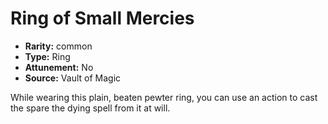 
# Ring of Small Mercies

* **Rarity:** common
* **Type:** Ring
* **Attunement:** No
* **Source:** Vault of Magic


While wearing this plain, beaten pewter ring, you can use an action to cast the spare the dying spell from it at will.
